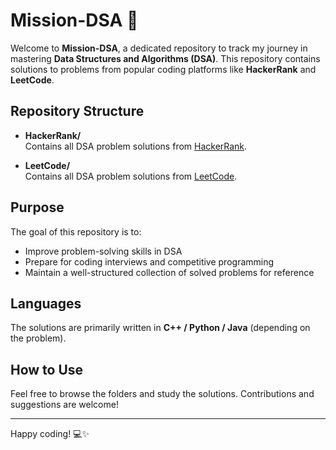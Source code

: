 # Mission-DSA 🚀

Welcome to **Mission-DSA**, a dedicated repository to track my journey in mastering **Data Structures and Algorithms (DSA)**. This repository contains solutions to problems from popular coding platforms like **HackerRank** and **LeetCode**.  

## Repository Structure

- **HackerRank/**  
  Contains all DSA problem solutions from [HackerRank](https://www.hackerrank.com/).

- **LeetCode/**  
  Contains all DSA problem solutions from [LeetCode](https://leetcode.com/).

## Purpose

The goal of this repository is to:  
- Improve problem-solving skills in DSA  
- Prepare for coding interviews and competitive programming  
- Maintain a well-structured collection of solved problems for reference

## Languages

The solutions are primarily written in **C++ / Python / Java** (depending on the problem).

## How to Use

Feel free to browse the folders and study the solutions. Contributions and suggestions are welcome!  

---

Happy coding! 💻✨
